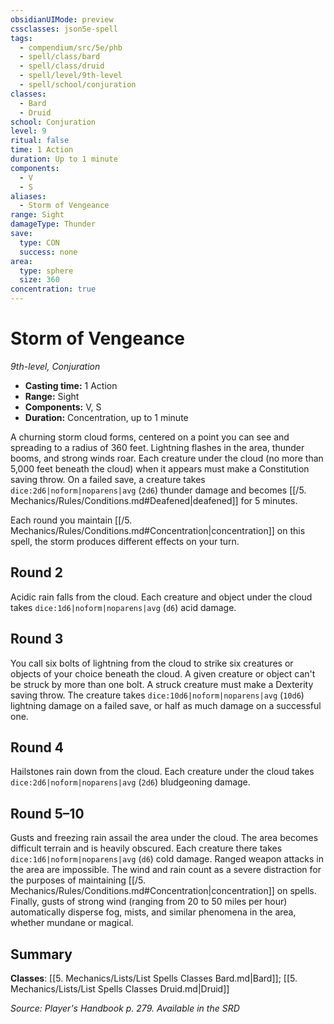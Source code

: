 ```yaml
---
obsidianUIMode: preview
cssclasses: json5e-spell
tags:
  - compendium/src/5e/phb
  - spell/class/bard
  - spell/class/druid
  - spell/level/9th-level
  - spell/school/conjuration
classes:
  - Bard
  - Druid
school: Conjuration
level: 9
ritual: false
time: 1 Action
duration: Up to 1 minute
components:
  - V
  - S
aliases:
  - Storm of Vengeance
range: Sight
damageType: Thunder
save:
  type: CON
  success: none
area:
  type: sphere
  size: 360
concentration: true
---
```

# Storm of Vengeance
*9th-level, Conjuration*  

- **Casting time:** 1 Action
- **Range:** Sight
- **Components:** V, S
- **Duration:** Concentration, up to 1 minute

A churning storm cloud forms, centered on a point you can see and spreading to a radius of 360 feet. Lightning flashes in the area, thunder booms, and strong winds roar. Each creature under the cloud (no more than 5,000 feet beneath the cloud) when it appears must make a Constitution saving throw. On a failed save, a creature takes `dice:2d6|noform|noparens|avg` (`2d6`) thunder damage and becomes [[/5. Mechanics/Rules/Conditions.md#Deafened\|deafened]] for 5 minutes.

Each round you maintain [[/5. Mechanics/Rules/Conditions.md#Concentration\|concentration]] on this spell, the storm produces different effects on your turn.

## Round 2

Acidic rain falls from the cloud. Each creature and object under the cloud takes `dice:1d6|noform|noparens|avg` (`d6`) acid damage.

## Round 3

You call six bolts of lightning from the cloud to strike six creatures or objects of your choice beneath the cloud. A given creature or object can't be struck by more than one bolt. A struck creature must make a Dexterity saving throw. The creature takes `dice:10d6|noform|noparens|avg` (`10d6`) lightning damage on a failed save, or half as much damage on a successful one.

## Round 4

Hailstones rain down from the cloud. Each creature under the cloud takes `dice:2d6|noform|noparens|avg` (`2d6`) bludgeoning damage.

## Round 5–10

Gusts and freezing rain assail the area under the cloud. The area becomes difficult terrain and is heavily obscured. Each creature there takes `dice:1d6|noform|noparens|avg` (`d6`) cold damage. Ranged weapon attacks in the area are impossible. The wind and rain count as a severe distraction for the purposes of maintaining [[/5. Mechanics/Rules/Conditions.md#Concentration\|concentration]] on spells. Finally, gusts of strong wind (ranging from 20 to 50 miles per hour) automatically disperse fog, mists, and similar phenomena in the area, whether mundane or magical.

## Summary

**Classes**: [[5. Mechanics/Lists/List Spells Classes Bard.md\|Bard]]; [[5. Mechanics/Lists/List Spells Classes Druid.md\|Druid]]

*Source: Player's Handbook p. 279. Available in the <span title='Systems Reference Document (5.1)'>SRD</span>*
